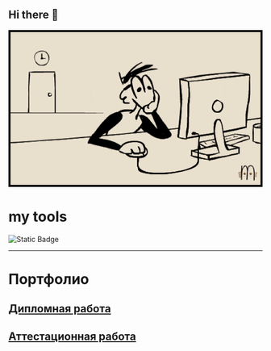## Hi there 👋

<img src = 'https://github.com/AlexandrKuznetsov1/AlexandrKuznetsov1/blob/main/orig.gif'>

# my tools

![Static Badge](https://img.shields.io/badge/py-python-green?logo=python)
______________________________________________________________________________________________________________________________________________________________________________________________________________
# Портфолио
## [Дипломная работа](https://github.com/AlexandrKuznetsov1/DegreeProject/blob/master/README.md)
## [Аттестационная работа](https://github.com/AlexandrKuznetsov1/PriceListAnalyzer/blob/master/README.md)
